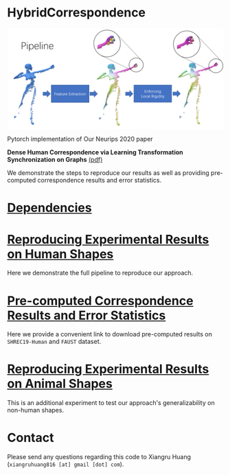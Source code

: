 # HybridCorrespondence

<img align="center" src="./teaser_pipeline.png">

Pytorch implementation of Our Neurips 2020 paper

**Dense Human Correspondence via Learning Transformation Synchronization on Graphs** [(pdf)](https://www.cs.utexas.edu/~xrhuang/publications/Neurips2020_HumanCorres.pdf)

We demonstrate the steps to reproduce our results as well as providing pre-computed correspondence results and error statistics.

# [Dependencies](./dependencies.md)

# [Reproducing Experimental Results on Human Shapes](./docs/human/README.md)
Here we demonstrate the full pipeline to reproduce our approach.

# [Pre-computed Correspondence Results and Error Statistics](./docs/human/stats.md)
Here we provide a convenient link to download pre-computed results on `SHREC19-Human` and `FAUST` dataset. 

# [Reproducing Experimental Results on Animal Shapes](./docs/animals/README.md)
This is an additional experiment to test our approach's generalizability on non-human shapes.

# Contact

Please send any questions regarding this code to Xiangru Huang (`xiangruhuang816 [at] gmail [dot] com`).

